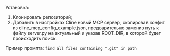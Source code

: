 Установка:
1. Клонировать репозиторий;
2. Добавить в настройках Cline новый MCP сервер, скопировав конфиг из cline_mcp_config_example.json, предварительно заменив путь к файлу server.py на актуальный и указав ROOT_DIR, в которой будет происходить поиск.

Пример промпта: ```find all files containing ".git" in path```